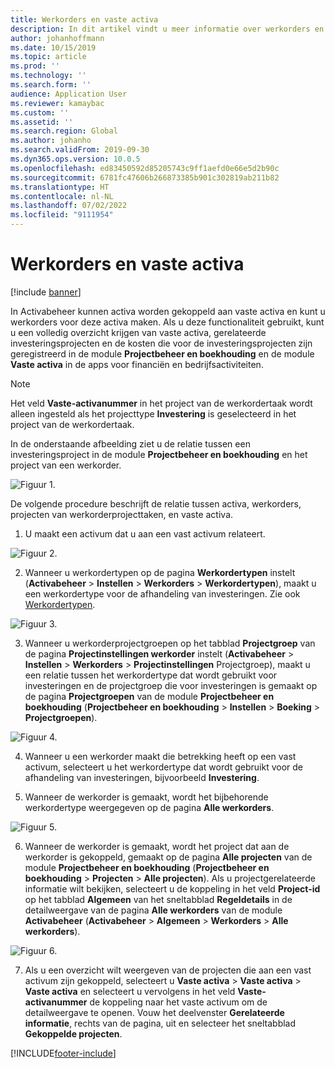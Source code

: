 ```yaml
---
title: Werkorders en vaste activa
description: In dit artikel vindt u meer informatie over werkorders en vaste activa in Activabeheer.
author: johanhoffmann
ms.date: 10/15/2019
ms.topic: article
ms.prod: ''
ms.technology: ''
ms.search.form: ''
audience: Application User
ms.reviewer: kamaybac
ms.custom: ''
ms.assetid: ''
ms.search.region: Global
ms.author: johanho
ms.search.validFrom: 2019-09-30
ms.dyn365.ops.version: 10.0.5
ms.openlocfilehash: ed83450592d85205743c9ff1aefd0e66e5d2b90c
ms.sourcegitcommit: 6781fc47606b266873385b901c302819ab211b82
ms.translationtype: HT
ms.contentlocale: nl-NL
ms.lasthandoff: 07/02/2022
ms.locfileid: "9111954"
---
```

# <a name="work-orders-and-fixed-assets"></a>Werkorders en vaste activa

[!include [banner](../../includes/banner.md)]


In Activabeheer kunnen activa worden gekoppeld aan vaste activa en kunt u werkorders voor deze activa maken. Als u deze functionaliteit gebruikt, kunt u een volledig overzicht krijgen van vaste activa, gerelateerde investeringsprojecten en de kosten die voor de investeringsprojecten zijn geregistreerd in de module **Projectbeheer en boekhouding** en de module **Vaste activa** in de apps voor financiën en bedrijfsactiviteiten.

>[!NOTE]
>Het veld **Vaste-activanummer** in het project van de werkordertaak wordt alleen ingesteld als het projecttype **Investering** is geselecteerd in het project van de werkordertaak.

In de onderstaande afbeelding ziet u de relatie tussen een investeringsproject in de module **Projectbeheer en boekhouding** en het project van een werkorder.

![Figuur 1.](media/24-work-orders.png)

De volgende procedure beschrijft de relatie tussen activa, werkorders, projecten van werkorderprojecttaken, en vaste activa.

1. U maakt een activum dat u aan een vast activum relateert.

![Figuur 2.](media/25-work-orders.png)

2. Wanneer u werkordertypen op de pagina **Werkordertypen** instelt (**Activabeheer** > **Instellen** > **Werkorders** > **Werkordertypen**), maakt u een werkordertype voor de afhandeling van investeringen. Zie ook [Werkordertypen](../setup-for-work-orders/work-order-types.md).

![Figuur 3.](media/26-work-orders.png)

3. Wanneer u werkorderprojectgroepen op het tabblad **Projectgroep** van de pagina **Projectinstellingen werkorder** instelt (**Activabeheer** > **Instellen** > **Werkorders** > **Projectinstellingen** Projectgroep), maakt u een relatie tussen het werkordertype dat wordt gebruikt voor investeringen en de projectgroep die voor investeringen is gemaakt op de pagina **Projectgroepen** van de module **Projectbeheer en boekhouding** (**Projectbeheer en boekhouding** > **Instellen** > **Boeking** > **Projectgroepen**).

![Figuur 4.](media/27-work-orders.png)

4. Wanneer u een werkorder maakt die betrekking heeft op een vast activum, selecteert u het werkordertype dat wordt gebruikt voor de afhandeling van investeringen, bijvoorbeeld **Investering**.

5. Wanneer de werkorder is gemaakt, wordt het bijbehorende werkordertype weergegeven op de pagina **Alle werkorders**.

![Figuur 5.](media/28-work-orders.png)

6. Wanneer de werkorder is gemaakt, wordt het project dat aan de werkorder is gekoppeld, gemaakt op de pagina **Alle projecten** van de module **Projectbeheer en boekhouding** (**Projectbeheer en boekhouding** > **Projecten** > **Alle projecten**). Als u projectgerelateerde informatie wilt bekijken, selecteert u de koppeling in het veld **Project-id** op het tabblad **Algemeen** van het sneltabblad **Regeldetails** in de detailweergave van de pagina **Alle werkorders** van de module **Activabeheer** (**Activabeheer** > **Algemeen** > **Werkorders** > **Alle werkorders**).

![Figuur 6.](media/29-work-orders.png)

7. Als u een overzicht wilt weergeven van de projecten die aan een vast activum zijn gekoppeld, selecteert u **Vaste activa** > **Vaste activa** > **Vaste activa** en selecteert u vervolgens in het veld **Vaste-activanummer** de koppeling naar het vaste activum om de detailweergave te openen. Vouw het deelvenster **Gerelateerde informatie**, rechts van de pagina, uit en selecteer het sneltabblad **Gekoppelde projecten**.



[!INCLUDE[footer-include](../../../includes/footer-banner.md)]
